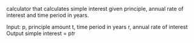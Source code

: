 calculator that calculates simple interest given principle, annual rate of interest and time period in years.

Input:
  p, principle amount
  t, time period in years
  r, annual rate of interest
Output
  simple interest = p*t*r
